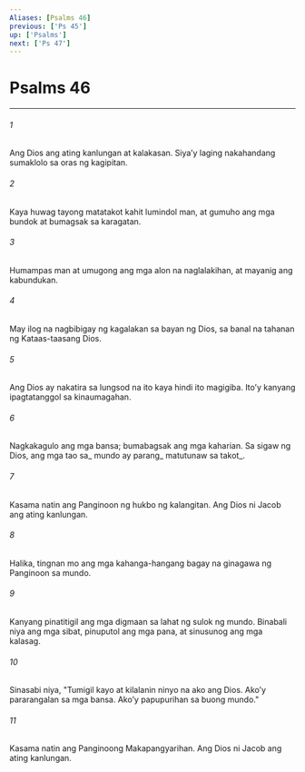 ```yaml
---
Aliases: [Psalms 46]
previous: ['Ps 45']
up: ['Psalms']
next: ['Ps 47']
---
```

# Psalms 46

***






















###### 1 










Ang Dios ang ating kanlungan at kalakasan. Siyaʼy laging nakahandang sumaklolo sa oras ng kagipitan. 





















###### 2 










Kaya huwag tayong matatakot kahit lumindol man, at gumuho ang mga bundok at bumagsak sa karagatan. 





















###### 3 










Humampas man at umugong ang mga alon na naglalakihan, at mayanig ang kabundukan. 





















###### 4 










May ilog na nagbibigay ng kagalakan sa bayan ng Dios, sa banal na tahanan ng Kataas-taasang Dios. 





















###### 5 










Ang Dios ay nakatira sa lungsod na ito kaya hindi ito magigiba. Itoʼy kanyang ipagtatanggol sa kinaumagahan. 





















###### 6 










Nagkakagulo ang mga bansa; bumabagsak ang mga kaharian. Sa sigaw ng Dios, ang mga tao sa_ mundo ay parang_ matutunaw sa takot_. 





















###### 7 










Kasama natin ang Panginoon ng hukbo ng kalangitan. Ang Dios ni Jacob ang ating kanlungan. 





















###### 8 










Halika, tingnan mo ang mga kahanga-hangang bagay na ginagawa ng Panginoon sa mundo. 





















###### 9 










Kanyang pinatitigil ang mga digmaan sa lahat ng sulok ng mundo. Binabali niya ang mga sibat, pinuputol ang mga pana, at sinusunog ang mga kalasag. 





















###### 10 










Sinasabi niya, "Tumigil kayo at kilalanin ninyo na ako ang Dios. Akoʼy pararangalan sa mga bansa. Akoʼy papupurihan sa buong mundo." 





















###### 11 










Kasama natin ang Panginoong Makapangyarihan. Ang Dios ni Jacob ang ating kanlungan.

